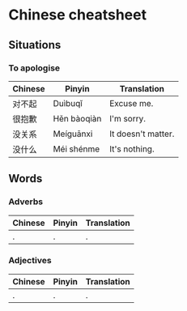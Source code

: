 # Chinese cheatsheet

## Situations

### To apologise

Chinese | Pinyin | Translation
------------ | ------------- | -------------
对不起 | Duìbuqĭ | Excuse me.
很抱歉 | Hěn bàoqiàn | I'm sorry.
没关系 |  Meíguānxi | It doesn't matter.
没什么 |  Méi shénme | It's nothing.


## Words

### Adverbs

Chinese | Pinyin | Translation
------------ | ------------- | -------------
. | . | .


### Adjectives

Chinese | Pinyin | Translation
------------ | ------------- | -------------
. | . | .
